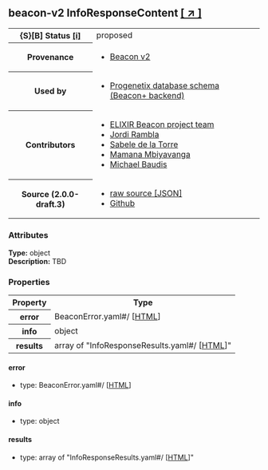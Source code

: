 
<div id="schema-header-title">
  <h2><span id="schema-header-title-project">beacon-v2</span> InfoResponseContent <a href="https://github.com/ga4gh-beacon/sb-beacon-api" target="_BLANK">[ &nearr; ]</a></h2>
</div>

<table id="schema-header-table">
<tr>
<th>{S}[B] Status <a href="https://schemablocks.org/about/sb-status-levels.html">[i]</a></th>
<td><div id="schema-header-status">proposed</div></td>
</tr>
<tr><th>Provenance</th><td><ul>
<li><a href="https://github.com/ga4gh-beacon/specification-v2">Beacon v2</a></li>
</ul></td></tr>
<tr><th>Used by</th><td><ul>
<li><a href="https://github.com/progenetix/schemas/">Progenetix database schema (Beacon+ backend)</a></li>
</ul></td></tr>


<!--more-->
<tr><th>Contributors</th><td><ul>
<li><a href="https://beacon-project.io/categories/people.html">ELIXIR Beacon project team</a></li>
<li><a href="https://github.com/jrambla">Jordi Rambla</a></li>
<li><a href="https://github.com/sdelatorrep">Sabele de la Torre</a></li>
<li><a href="https://github.com/mamanambiya">Mamana Mbiyavanga</a></li>
<li><a href="https://orcid.org/0000-0002-9903-4248">Michael Baudis</a></li>
</ul></td></tr>
<tr><th>Source (2.0.0-draft.3)</th><td><ul>
<li><a href="current/InfoResponseContent.json" target="_BLANK">raw source [JSON]</a></li>
<li><a href="https://github.com/ga4gh-beacon/sb-beacon-api/blob/master/schemas/InfoResponseContent.yaml" target="_BLANK">Github</a></li>
</ul></td></tr>
</table>

<div id="schema-attributes-title"><h3>Attributes</h3></div>

  
__Type:__ object  
__Description:__ TBD

### Properties

<table id="schema-properties-table">
<tr><th>Property</th><th>Type</th></tr>
<tr><th>error</th><td>BeaconError.yaml#/ [<a href="./BeaconError.html">HTML</a>]</td></tr>
<tr><th>info</th><td>object</td></tr>
<tr><th>results</th><td>array of "InfoResponseResults.yaml#/ [<a href="./InfoResponseResults.html">HTML</a>]"</td></tr>
</table>


#### error

* type: BeaconError.yaml#/ [<a href="./BeaconError.html">HTML</a>]




#### info

* type: object




#### results

* type: array of "InfoResponseResults.yaml#/ [<a href="./InfoResponseResults.html">HTML</a>]"




